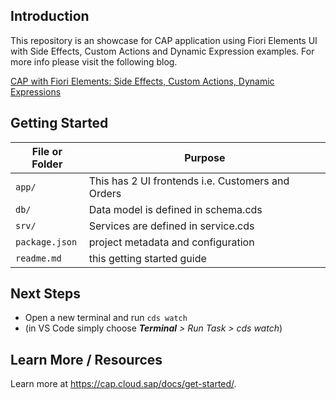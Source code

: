 ## Introduction

This repository is an showcase for CAP application using Fiori Elements UI with Side Effects, Custom Actions and Dynamic Expression examples. For more info please visit the following blog.

[CAP with Fiori Elements: Side Effects, Custom Actions, Dynamic Expressions](https://blogs.sap.com/2022/12/23/cap-with-fiori-elements-side-effects-custom-actions-dynamic-expressions/)


## Getting Started

File or Folder | Purpose
---------|----------
`app/` | This has 2 UI frontends i.e. Customers and Orders
`db/` | Data model is defined in schema.cds
`srv/` | Services are defined in service.cds
`package.json` | project metadata and configuration
`readme.md` | this getting started guide


## Next Steps

- Open a new terminal and run `cds watch` 
- (in VS Code simply choose _**Terminal** > Run Task > cds watch_)


## Learn More / Resources

Learn more at https://cap.cloud.sap/docs/get-started/.
